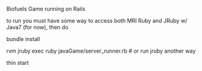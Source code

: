 Biofuels Game running on Rails

to run you must have some way to access both MRI Ruby and JRuby w/ Java7 (for now), then do

bundle install

rvm jruby exec ruby javaGame/server_runner.rb           # or run jruby another way

thin start